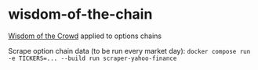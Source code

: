 # wisdom-of-the-chain

[Wisdom of the Crowd](https://en.wikipedia.org/wiki/Wisdom_of_the_crowd) applied to options chains

Scrape option chain data (to be run every market day): `docker compose run -e TICKERS=... --build run scraper-yahoo-finance`
